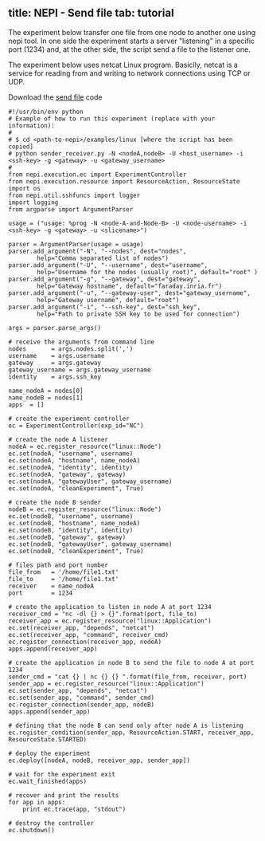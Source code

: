 title: NEPI - Send file
tab: tutorial
---

<script type="text/javascript">loadMenu();</script>

The experiment below transfer one file from one node to another one using nepi tool. In one side the experiment starts a server "listening" in a specific port (1234) and, at the other side, the script send a file to the listener one.

The experiment below uses netcat Linux program. Basiclly, netcat is a service for reading from and writing to network connections using TCP or UDP.

Download the <a href="codes_examples/send_file.py" download target="_blank">send file</a> code

<pre data-src="prism.js" class="language-javascript line-numbers"><code class="language-python">#!/usr/bin/env python
# Example of how to run this experiment (replace with your information):
#
# $ cd &lt;path-to-nepi&gt;/examples/linux [where the script has been copied]
# python sender_receiver.py -N &lt;nodeA,nodeB&gt; -U &lt;host_username&gt; -i &lt;ssh-key&gt; -g &lt;gateway&gt; -u &lt;gateway_username&gt;
#
from nepi.execution.ec import ExperimentController
from nepi.execution.resource import ResourceAction, ResourceState
import os
from nepi.util.sshfuncs import logger
import logging
from argparse import ArgumentParser

usage = ("usage: %prog -N &lt;node-A-and-Node-B&gt; -U &lt;node-username&gt; -i &lt;ssh-key&gt; -g &lt;gateway&gt; -u &lt;slicename&gt;")

parser = ArgumentParser(usage = usage)
parser.add_argument("-N", "--nodes", dest="nodes", 
        help="Comma separated list of nodes")
parser.add_argument("-U", "--username", dest="username", 
        help="Username for the nodes (usually root)", default="root" )
parser.add_argument("-g", "--gateway", dest="gateway", 
        help="Gateway hostname", default="faraday.inria.fr")
parser.add_argument("-u", "--gateway-user", dest="gateway_username", 
        help="Gateway username", default="root")
parser.add_argument("-i", "--ssh-key", dest="ssh_key", 
        help="Path to private SSH key to be used for connection")

args = parser.parse_args()

# receive the arguments from command line
nodes       = args.nodes.split(',')
username    = args.username
gateway     = args.gateway
gateway_username = args.gateway_username
identity    = args.ssh_key

name_nodeA = nodes[0]
name_nodeB = nodes[1]
apps  = []

# create the experiment controller
ec = ExperimentController(exp_id="NC")

# create the node A listener
nodeA = ec.register_resource("linux::Node")
ec.set(nodeA, "username", username)
ec.set(nodeA, "hostname", name_nodeA)
ec.set(nodeA, "identity", identity)
ec.set(nodeA, "gateway", gateway)
ec.set(nodeA, "gatewayUser", gateway_username)
ec.set(nodeA, "cleanExperiment", True)

# create the node B sender
nodeB = ec.register_resource("linux::Node")
ec.set(nodeB, "username", username)
ec.set(nodeB, "hostname", name_nodeA)
ec.set(nodeB, "identity", identity)
ec.set(nodeB, "gateway", gateway)
ec.set(nodeB, "gatewayUser", gateway_username)
ec.set(nodeB, "cleanExperiment", True)

# files path and port number
file_from   = '/home/file1.txt'
file_to     = '/home/file1.txt'
receiver    = name_nodeA
port        = 1234

# create the application to listen in node A at port 1234
receiver_cmd = "nc -dl {} > {}".format(port, file_to)
receiver_app = ec.register_resource("linux::Application")
ec.set(receiver_app, "depends", "netcat")
ec.set(receiver_app, "command", receiver_cmd)
ec.register_connection(receiver_app, nodeA)
apps.append(receiver_app)

# create the application in node B to send the file to node A at port 1234
sender_cmd = "cat {} | nc {} {} ".format(file_from, receiver, port)
sender_app = ec.register_resource("linux::Application")
ec.set(sender_app, "depends", "netcat")
ec.set(sender_app, "command", sender_cmd)
ec.register_connection(sender_app, nodeB)
apps.append(sender_app)

# defining that the node B can send only after node A is listening
ec.register_condition(sender_app, ResourceAction.START, receiver_app, ResourceState.STARTED) 

# deploy the experiment
ec.deploy([nodeA, nodeB, receiver_app, sender_app])

# wait for the experiment exit
ec.wait_finished(apps)

# recover and print the results
for app in apps:
    print ec.trace(app, "stdout")

# destroy the controller
ec.shutdown()
</code>
</pre>
